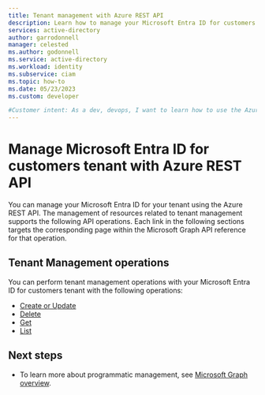 ```yaml
---
title: Tenant management with Azure REST API
description: Learn how to manage your Microsoft Entra ID for customers tenant by calling the Azure REST API.
services: active-directory
author: garrodonnell
manager: celested
ms.author: godonnell
ms.service: active-directory
ms.workload: identity
ms.subservice: ciam
ms.topic: how-to
ms.date: 05/23/2023
ms.custom: developer

#Customer intent: As a dev, devops, I want to learn how to use the Azure REST API to manage my Microsoft Entra ID for customers tenant.
---
```


# Manage Microsoft Entra ID for customers tenant with Azure REST API
You can manage your Microsoft Entra ID for your tenant using the Azure REST API. The management of resources related to tenant management supports the following API operations. Each link in the following sections targets the corresponding page within the Microsoft Graph API reference for that operation.

## Tenant Management operations

You can perform tenant management operations with your Microsoft Entra ID for customers tenant with the following operations:

- [Create or Update](/rest/api/azurestack/directory-tenants/create-or-update)
- [Delete](/rest/api/azurestack/directory-tenants/delete)
- [Get](/rest/api/azurestack/directory-tenants/get)
- [List](/rest/api/azurestack/directory-tenants/list)

## Next steps

- To learn more about programmatic management, see [Microsoft Graph overview](/graph/overview). 
